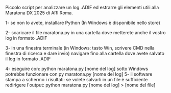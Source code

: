 Piccolo script per analizzare un log .ADIF  ed estrarre gli elementi utili alla Maratona DX 2025 di ARI Roma.

1- se non lo avete, installare Python (In Windows è disponibile nello store)

2- scaricare il file maratona.py in una cartella dove metterete anche il vostro log in formato .ADIF

3- in una finestra terminale (in Windows: tasto Win, scrivere CMD nella finestra di ricerca e dare invio) navigare fino alla cartella dove avete salvato il log in formato .ADIF

4- eseguire con:
  python maratona.py [nome del log]
sotto Windows potrebbe funzionare con
 py maratona.py [nome del log]
5- il software stampa a schermo i risultati: se volete salvarli in un file è sufficiente redirigere l'output:
  python maratona.py [nome del log] > [nome del file]

  
